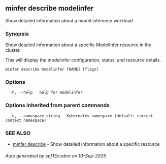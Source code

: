 ## minfer describe modelinfer

Show detailed information about a model inference workload

### Synopsis

Show detailed information about a specific ModelInfer resource in the cluster.

This will display the modelinfer configuration, status, and resource details.

```
minfer describe modelinfer [NAME] [flags]
```

### Options

```
  -h, --help   help for modelinfer
```

### Options inherited from parent commands

```
  -n, --namespace string   Kubernetes namespace (default: current context namespace)
```

### SEE ALSO

* [minfer describe](minfer_describe.md)	 - Show detailed information about a specific resource

###### Auto generated by spf13/cobra on 10-Sep-2025
